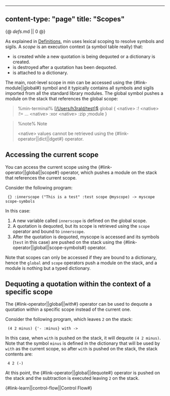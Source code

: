 -----
content-type: "page"
title: "Scopes"
-----
{@ _defs_.md || 0 @}

As explained in [Definitions](/learn-definitions), min uses lexical scoping to resolve symbols and sigils. A *scope* is an execution context (a symbol table really) that:

* is created while a new quotation is being dequoted or a dictionary is created.
* is destroyed after a quotation has been dequoted.
* is attached to a dictionary.

The main, root-level scope in min can be accessed using the {#link-module||global#} symbol and it typically contains all symbols and sigils imported from all the standard library modules. The global symbol pushes a module on the stack that references the global scope:

> %min-terminal%
> [[/Users/h3rald/test]$](class:prompt) global
>   {
>    &lt;native&gt; :!
>    &lt;native&gt; :!=
>    ...
>    &lt;native&gt; :xor
>    &lt;native&gt; :zip
>    ;module
>   }

> %note%
> Note
>
> &lt;native&gt; values cannot be retrieved using the {#link-operator||dict||dget#} operator.

## Accessing the current scope

You can access the current scope using the {#link-operator||global||scope#} operator, which pushes a module on the stack that references the current scope.

Consider the following program:

     {} :innerscope ("This is a test" :test scope @myscope) -> myscope scope-symbols

In this case:

1. A new variable called `innerscope` is defined on the global scope.
2. A quotation is dequoted, but its scope is retrieved using the `scope` operator and bound to `innerscope`.
3. After the quotation is dequoted, myscope is accessed and its symbols (`test` in this case) are pushed on the stack using the {#link-operator||global||scope-symbols#} operator.

Note that scopes can only be accessed if they are bound to a dictionary, hence the `global` and `scope` operators push a module on the stack, and a module is nothing but a typed dictionary.

## Dequoting a quotation within the context of a specific scope

The {#link-operator||global||with#} operator can be used to dequote a quotation within a specific scope instead of the current one.

Consider the following program, which leaves `2` on the stack:

     (4 2 minus) {'- :minus} with ->

In this case, when `with` is pushed on the stack, it will dequote `(4 2 minus)`. Note that the symbol `minus` is defined in the dictionary that will be used by `with` as the current scope, so after `with` is pushed on the stack, the stack contents are:

     4 2 (-)

At this point, the {#link-operator||global||dequote#} operator is pushed on the stack and the subtraction is executed leaving `2` on the stack.

{#link-learn||control-flow||Control Flow#}
